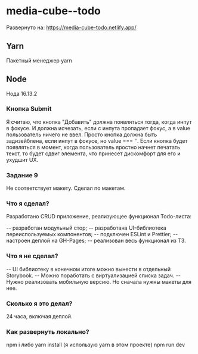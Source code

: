 # media-cube--todo
Развернуто на: https://media-cube-todo.netlify.app/

## Yarn
Пакетный менеджер yarn

## Node
Нода 16.13.2

### Кнопка Submit
Я считаю, что кнопка "Добавить" должна появляться тогда, когда инпут в фокусе.
И должна исчезать, если с инпута пропадает фокус, а в value пользователь
ничего не ввел. Просто кнопка должна быть задизейблена, если инпут в фокусе,
но value === ''. Если кнопка будет появляться в момент, когда пользователь
яростно начнет печатать текст, то будет сдвиг элемента, что принесет
дискомфорт для его и ухудшит UX.

### Задание 9
Не соответствует макету. Сделал по макетам.

### Что я сделал?
Разработано CRUD приложение, реализующее функционал Todo-листа:

-- разработан модульный стор;
-- разработана UI-библиотека переиспользуемых компонентов;
-- подключен ESLint и Prettier;
-- настроен деплой на GH-Pages;
-- реализован весь функционал из ТЗ.

### Что я не сделал?
-- UI библиотеку в конечном итоге можно вынести в отдельный Storybook.
-- Можно поработать с виртуализацией списка задач.
-- Нужно реализовать мобильную версию. Но сначала нужны макеты для нее.

### Сколько я это делал?
24 часа, включая деплой.

### Как развернуть локально?
npm i либо yarn install (я использую yarn в этом проекте)
npm run dev
 
